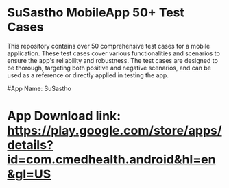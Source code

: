 # SuSastho MobileApp 50+ Test Cases
This repository contains over 50 comprehensive test cases for a mobile application. These test cases cover various functionalities and scenarios to ensure the app's reliability and robustness. The test cases are designed to be thorough, targeting both positive and negative scenarios, and can be used as a reference or directly applied in testing the app.

#App Name: SuSastho
# App Download link: https://play.google.com/store/apps/details?id=com.cmedhealth.android&hl=en&gl=US

